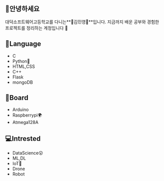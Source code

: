 ## 👏안녕하세요
대덕소프트웨어고등학교를 다니는**💜김민영💜**입니다. 
지금까지 배운 공부와 경험한 프로젝트를 정리하는 계정입니다 🌹

## 📏Language
- C
- Python🦏
- HTML,CSS
- C++
- Flask
- mongoDB

## 🧩Board
- Arduino
- Raspberrypi🌍
- Atmega128A

## 💻Intrested
- DataScience😲
- ML,DL
- IoT👀
- Drone
- Robot



